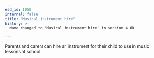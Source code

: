 ```yaml
---
esd_id: 1050
internal: false
title: "Musical instrument hire"
history: >-
  Name changed to 'Musical instrument hire' in version 4.00.

---
```


Parents and carers can hire an instrument for their child to use in music lessons at school.


